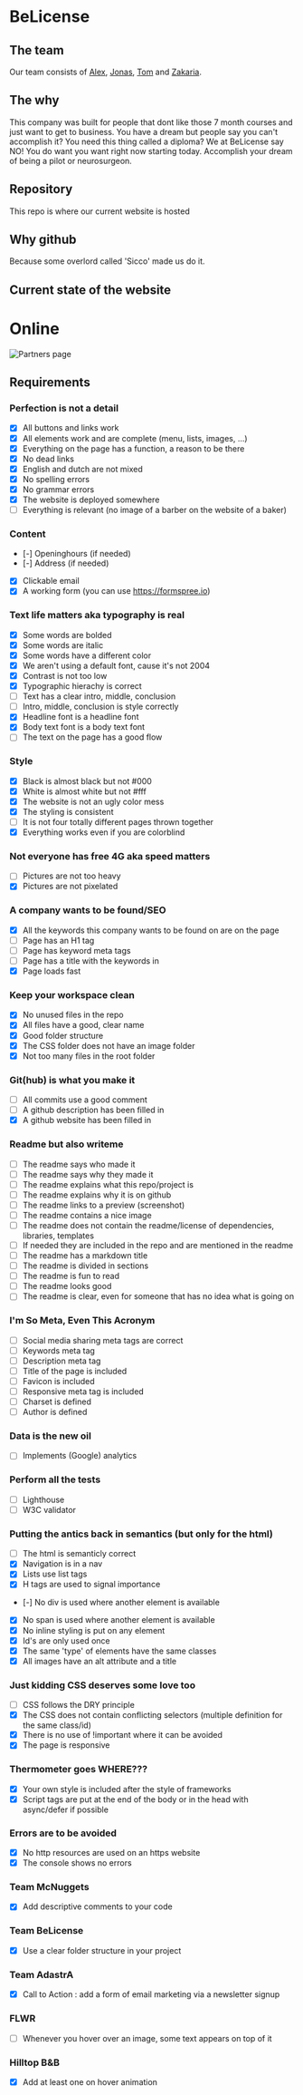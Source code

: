 # BeLicense
## The team

Our team consists of [Alex](https://github.com/alexdebeukelaar), [Jonas](https://github.com/JonasRossou123), [Tom](https://github.com/penous) and [Zakaria](https://github.com/zakaria-altammo).

## The why

This company was built for people that dont like those 7 month courses and just want to get to business.
You have a dream but people say you can't accomplish it? You need this thing called a diploma?
We at BeLicense say NO! You do want you want right now starting today.
Accomplish your dream of being a pilot or neurosurgeon.

## Repository

This repo is where our current website is hosted

## Why github

Because some overlord called 'Sicco' made us do it.

## Current state of the website
# Online

![Partners page](./images/readme-screenshot.png)


## Requirements

### Perfection is not a detail

- [x] All buttons and links work
- [x] All elements work and are complete (menu, lists, images, ...)
- [x] Everything on the page has a function, a reason to be there
- [x] No dead links
- [x] English and dutch are not mixed
- [x] No spelling errors
- [x] No grammar errors
- [x] The website is deployed somewhere
- [ ] Everything is relevant (no image of a barber on the website of a baker)

### Content

- [-] Openinghours (if needed)
- [-] Address (if needed)
- [x] Clickable email
- [x] A working form (you can use https://formspree.io)

### Text life matters aka typography is real

- [x] Some words are bolded
- [x] Some words are italic
- [x] Some words have a different color
- [x] We aren't using a default font, cause it's not 2004
- [x] Contrast is not too low
- [x] Typographic hierachy is correct
- [ ] Text has a clear intro, middle, conclusion
- [ ] Intro, middle, conclusion is style correctly
- [x] Headline font is a headline font
- [x] Body text font is a body text font
- [ ] The text on the page has a good flow

### Style

- [x] Black is almost black but not #000
- [x] White is almost white but not #fff
- [x] The website is not an ugly color mess
- [x] The styling is consistent
- [ ] It is not four totally different pages thrown together
- [x] Everything works even if you are colorblind

### Not everyone has free 4G aka speed matters

- [ ] Pictures are not too heavy
- [x] Pictures are not pixelated

### A company wants to be found/SEO

- [x] All the keywords this company wants to be found on are on the page
- [ ] Page has an H1 tag
- [ ] Page has keyword meta tags
- [ ] Page has a title with the keywords in
- [x] Page loads fast

### Keep your workspace clean

- [x] No unused files in the repo
- [x] All files have a good, clear name
- [x] Good folder structure
- [x] The CSS folder does not have an image folder
- [x] Not too many files in the root folder

### Git(hub) is what you make it

- [ ] All commits use a good comment
- [ ] A github description has been filled in
- [x] A github website has been filled in

### Readme but also writeme

- [ ] The readme says who made it
- [ ] The readme says why they made it
- [ ] The readme explains what this repo/project is
- [ ] The readme explains why it is on github
- [ ] The readme links to a preview (screenshot)
- [ ] The readme contains a nice image
- [ ] The readme does not contain the readme/license of dependencies, libraries, templates
- [ ] If needed they are included in the repo and are mentioned in the readme
- [ ] The readme has a markdown title
- [ ] The readme is divided in sections
- [ ] The readme is fun to read
- [ ] The readme looks good
- [ ] The readme is clear, even for someone that has no idea what is going on

### I'm So Meta, Even This Acronym

- [ ] Social media sharing meta tags are correct
- [ ] Keywords meta tag
- [ ] Description meta tag
- [ ] Title of the page is included
- [ ] Favicon is included
- [ ] Responsive meta tag is included
- [ ] Charset is defined
- [ ] Author is defined

### Data is the new oil

- [ ] Implements (Google) analytics

### Perform all the tests

- [ ] Lighthouse
- [ ] W3C validator

### Putting the antics back in semantics (but only for the html)

- [ ] The html is semanticly correct
- [x] Navigation is in a nav
- [x] Lists use list tags
- [x] H tags are used to signal importance
- [-] No div is used where another element is available
- [x] No span is used where another element is available
- [x] No inline styling is put on any element
- [x] Id's are only used once
- [x] The same 'type' of elements have the same classes
- [x] All images have an alt attribute and a title

### Just kidding CSS deserves some love too

- [ ] CSS follows the DRY principle
- [x] The CSS does not contain conflicting selectors (multiple definition for the same class/id)
- [x] There is no use of !important where it can be avoided
- [x] The page is responsive

### Thermometer goes WHERE???

- [x] Your own style is included after the style of frameworks
- [x] Script tags are put at the end of the body or in the head with async/defer if possible

### Errors are to be avoided

- [x] No http resources are used on an https website
- [x] The console shows no errors

### Team McNuggets

- [x] Add descriptive comments to your code

### Team BeLicense

- [x] Use a clear folder structure in your project

### Team AdastrA
- [x] Call to Action : add a form of email marketing via a newsletter signup
### FLWR
- [ ] Whenever you hover over an image, some text appears on top of it
### Hilltop B&B
- [x] Add at least one on hover animation

